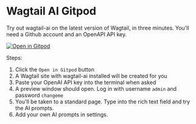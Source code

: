 # Wagtail AI Gitpod

Try out wagtail-ai on the latest version of Wagtail, in three minutes. You'll need a Github account and an OpenAPI API key.

[![Open in Gitpod](https://gitpod.io/button/open-in-gitpod.svg)](https://gitpod.io/#https://github.com/tomdyson/wagtail-ai-gitpod)

Steps:

1. Click the ``Open in Gitpod`` button
2. A Wagtail site with wagtail-ai installed will be created for you
3. Paste your OpenAI API key into the terminal when asked
4. A preview window should open. Log in with username `admin` and password `changeme`
5. You'll be taken to a standard page. Type into the rich text field and try the AI prompts.
6. Add your own AI prompts in settings.
